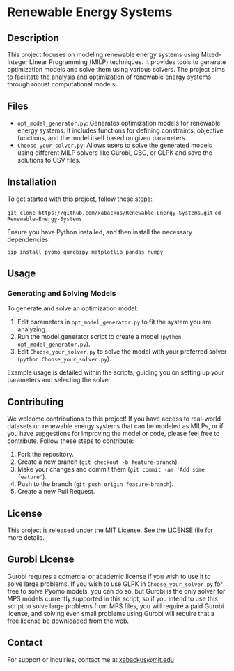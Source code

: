 # Renewable Energy Systems

## Description
This project focuses on modeling renewable energy systems using Mixed-Integer Linear Programming (MILP) techniques. It provides tools to generate optimization models and solve them using various solvers. The project aims to facilitate the analysis and optimization of renewable energy systems through robust computational models.

## Files
- `opt_model_generator.py`: Generates optimization models for renewable energy systems. It includes functions for defining constraints, objective functions, and the model itself based on given parameters.
- `Choose_your_solver.py`: Allows users to solve the generated models using different MILP solvers like Gurobi, CBC, or GLPK and save the solutions to CSV files.

## Installation
To get started with this project, follow these steps:

`git clone https://github.com/xabackus/Renewable-Energy-Systems.git`
`cd Renewable-Energy-Systems`

Ensure you have Python installed, and then install the necessary dependencies:

`pip install pyomo gurobipy matplotlib pandas numpy`

## Usage
### Generating and Solving Models
To generate and solve an optimization model:
1. Edit parameters in `opt_model_generator.py` to fit the system you are analyzing.
2. Run the model generator script to create a model (`python opt_model_generator.py`).
3. Edit `Choose_your_solver.py` to solve the model with your preferred solver (`python Choose_your_solver.py`).

Example usage is detailed within the scripts, guiding you on setting up your parameters and selecting the solver.

## Contributing
We welcome contributions to this project! If you have access to real-world datasets on renewable energy systems that can be modeled as MILPs, or if you have suggestions for improving the model or code, please feel free to contribute. Follow these steps to contribute:
1. Fork the repository.
2. Create a new branch (`git checkout -b feature-branch`).
3. Make your changes and commit them (`git commit -am 'Add some feature'`).
4. Push to the branch (`git push origin feature-branch`).
5. Create a new Pull Request.

## License
This project is released under the MIT License. See the LICENSE file for more details.

## Gurobi License
Gurobi requires a comercial or academic license if you wish to use it to solve large problems. If you wish to use GLPK in `Choose_your_solver.py` for free to solve Pyomo models, you can do so, but Gurobi is the only solver for MPS models currently supported in this script, so if you intend to use this script to solve large problems from MPS files, you will require a paid Gurobi license, and solving even small problems using Gurobi will require that a free license be downloaded from the web.

## Contact
For support or inquiries, contact me at xabackus@mit.edu
